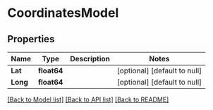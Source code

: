 # CoordinatesModel

## Properties
Name | Type | Description | Notes
------------ | ------------- | ------------- | -------------
**Lat** | **float64** |  | [optional] [default to null]
**Long** | **float64** |  | [optional] [default to null]

[[Back to Model list]](../README.md#documentation-for-models) [[Back to API list]](../README.md#documentation-for-api-endpoints) [[Back to README]](../README.md)

